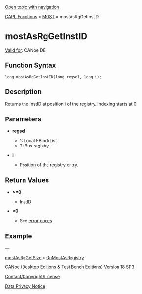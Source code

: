 [Open topic with navigation](../../../../../CANoeDEFamily.htm#Topics/CAPLFunctions/MOST/Functions/CAPLfunctionMOSTAsRgGetInstID.md)

[CAPL Functions](../../CAPLfunctions.md) » [MOST](../CAPLfunctionsMOSTOverview.md) » mostAsRgGetInstID

# mostAsRgGetInstID

[Valid for](../../../Shared/FeatureAvailability.md):  CANoe DE

## Function Syntax

```
long mostAsRgGetInstID(long regsel, long i);
```

## Description

Returns the InstID at position i of the registry. Indexing starts at 0.

## Parameters

- **regsel**
  - 1: Local FBlockList
  - 2: Bus registry

- **i**
  - Position of the registry entry.

## Return Values

- **\>=0**
  - InstID

- **\<0**
  - See [error codes](../CAPLfunctionsMOSTErrorCodes.md)

## Example

—

[mostAsRgGetSize](CAPLfunctionMOSTAsRgGetSize.md)  •  [OnMostAsRegistry](../EventProcedures/CAPLfunctionOnMOSTAsRegistry.md)

CANoe (Desktop Editions & Test Bench Editions) Version 18 SP3

[Contact/Copyright/License](../../../Shared/ContactCopyrightLicense.md)

[Data Privacy Notice](https://www.vector.com/int/en/company/get-info/privacy-policy/)
